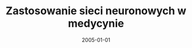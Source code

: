 ---
# Documentation: https://wowchemy.com/docs/managing-content/

title: Zastosowanie sieci neuronowych w medycynie
subtitle: ''
summary: ''
authors:
- Paweł Hudziak
- Tomasz Karlik
- markowska-kaczmar
tags: []
categories: []
date: '2005-01-01'
lastmod: 2022-10-07T04:57:04Z
featured: false
draft: false

# Featured image
# To use, add an image named `featured.jpg/png` to your page's folder.
# Focal points: Smart, Center, TopLeft, Top, TopRight, Left, Right, BottomLeft, Bottom, BottomRight.
image:
  caption: ''
  focal_point: ''
  preview_only: false

# Projects (optional).
#   Associate this post with one or more of your projects.
#   Simply enter your project's folder or file name without extension.
#   E.g. `projects = ["internal-project"]` references `content/project/deep-learning/index.md`.
#   Otherwise, set `projects = []`.
projects: []
publishDate: '2022-10-07T04:57:02.964938Z'
publication_types:
- '6'
abstract: ''
publication: '*Sieci neuronowe w zastosowaniach. Praca zbiorowa pod red. U. Markowskiej-Kaczmar,
  H. Kwaśnickiej.*'
---